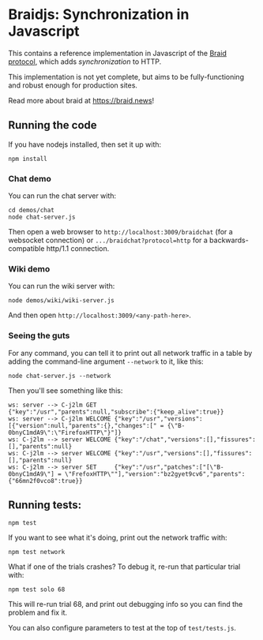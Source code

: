 # Braidjs: Synchronization in Javascript

This contains a reference implementation in Javascript of the
[Braid protocol](https://github.com/braid-org/braid-spec), which adds
*synchronization* to HTTP.

This implementation is not yet complete, but aims to be fully-functioning and
robust enough for production sites.

Read more about braid at https://braid.news!



## Running the code
If you have nodejs installed, then set it up with:
```
npm install
```

### Chat demo
You can run the chat server with:

```
cd demos/chat
node chat-server.js
```

Then open a web browser to `http://localhost:3009/braidchat` (for a websocket connection) or `.../braidchat?protocol=http` for a backwards-compatible http/1.1 connection.

### Wiki demo

You can run the wiki server with:
```
node demos/wiki/wiki-server.js
```
And then open `http://localhost:3009/<any-path-here>`.

### Seeing the guts

For any command, you can tell it to print out all network traffic in a table
by adding the command-line argument `--network` to it, like this:

```
node chat-server.js --network
```

Then you'll see something like this:

```
ws: server --> C-j2lm GET     {"key":"/usr","parents":null,"subscribe":{"keep_alive":true}}
ws: server --> C-j2lm WELCOME {"key":"/usr","versions":[{"version":null,"parents":{},"changes":[" = {\"B-0bnyC1mdA9\":\"FirefoxHTTP\"}"]}
ws: C-j2lm --> server WELCOME {"key":"/chat","versions":[],"fissures":[],"parents":null}
ws: C-j2lm --> server WELCOME {"key":"/usr","versions":[],"fissures":[],"parents":null}
ws: C-j2lm --> server SET     {"key":"/usr","patches":["[\"B-0bnyC1mdA9\"] = \"FrefoxHTTP\""],"version":"bz2gyet9cv6","parents":{"66mn2f0vco8":true}}
```

## Running tests:

```
npm test
```

If you want to see what it's doing, print out the network traffic with:

```
npm test network
```

What if one of the trials crashes?  To debug it, re-run that particular trial
with:

```
npm test solo 68
```

This will re-run trial 68, and print out debugging info so you can find the
problem and fix it.

You can also configure parameters to test at the top of `test/tests.js`.